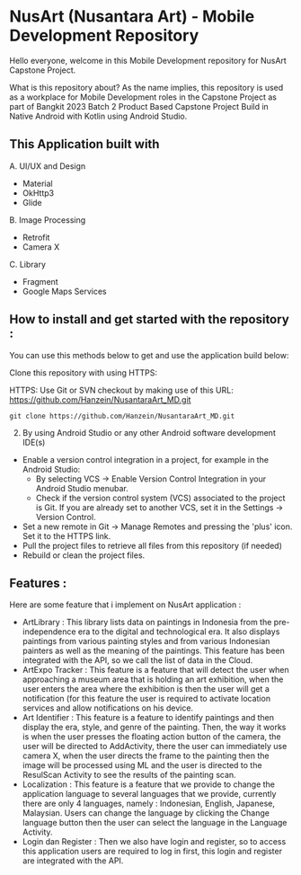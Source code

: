 # NusArt (Nusantara Art) - Mobile Development Repository 

Hello everyone, welcome in this Mobile Development repository for NusArt Capstone Project. 

What is this repository about?
As the name implies, this repository is used as a workplace for Mobile Development roles in the Capstone Project as part of Bangkit 2023 Batch 2 Product Based Capstone Project Build in Native Android with Kotlin using Android Studio. 

## This Application built with 

A. UI/UX and Design 
- Material
- OkHttp3
- Glide

B. Image Processing 
- Retrofit
- Camera X

C. Library 
- Fragment
- Google Maps Services

## How to install and get started with the repository : 
You can use this methods below to get and use the application build below:

Clone this repository with using HTTPS:

HTTPS: Use Git or SVN checkout by making use of this URL: https://github.com/Hanzein/NusantaraArt_MD.git

`git clone https://github.com/Hanzein/NusantaraArt_MD.git`

2. By using Android Studio or any other Android software development IDE(s)
- Enable a version control integration in a project, for example in the Android Studio:
   * By selecting VCS -> Enable Version Control Integration in your Android Studio menubar.
   * Check if the version control system (VCS) associated to the project is Git. If you are already set to another VCS, set it in the Settings -> Version Control.
- Set a new remote in Git -> Manage Remotes and pressing the 'plus' icon. Set it to the HTTPS link.
- Pull the project files to retrieve all files from this repository (if needed)
- Rebuild or clean the project files.


## Features : 
Here are some feature that i implement on NusArt application : 
- ArtLibrary : This library lists data on paintings in Indonesia from the pre-independence era to the digital and technological era. It also displays paintings from various painting styles and from various Indonesian painters as well as the meaning of the paintings. This feature has been integrated with the API, so we call the list of data in the Cloud. 
- ArtExpo Tracker : This feature is a feature that will detect the user when approaching a museum area that is holding an art exhibition, when the user enters the area where the exhibition is then the user will get a notification (for this feature the user is required to activate location services and allow notifications on his device. 
- Art Identifier :  This feature is a feature to identify paintings and then display the era, style, and genre of the painting. Then, the way it works is when the user presses the floating action button of the camera, the user will be directed to AddActivity, there the user can immediately use camera X, when the user directs the frame to the painting then the image will be processed using ML and the user is directed to the ResulScan Activity to see the results of the painting scan. 
- Localization : This feature is a feature that we provide to change the application language to several languages that we provide, currently there are only 4 languages, namely : Indonesian, English, Japanese, Malaysian. Users can change the language by clicking the Change language button then the user can select the language in the Language Activity.  
- Login dan Register :  Then we also have login and register, so to access this application users are required to log in first, this login and register are integrated with the API. 
